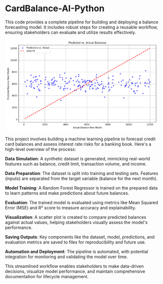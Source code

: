 # CardBalance-AI-Python

This code provides a complete pipeline for building and deploying a balance forecasting model. It includes robust steps for creating a reusable workflow, ensuring stakeholders can evaluate and utilize results effectively.

![alt text](https://github.com/gaptab/CardBalance-AI-Python/blob/main/predictions_vs_actuals.png)


This project involves building a machine learning pipeline to forecast credit card balances and assess interest rate risks for a banking book. Here's a high-level overview of the process:

**Data Simulation**: A synthetic dataset is generated, mimicking real-world features such as balance, credit limit, transaction volume, and income.

**Data Preparation**: The dataset is split into training and testing sets. Features (inputs) are separated from the target variable (balance for the next month).

**Model Training**: A Random Forest Regressor is trained on the prepared data to learn patterns and make predictions about future balances.

**Evaluation**: The trained model is evaluated using metrics like Mean Squared Error (MSE) and R² score to measure accuracy and explainability.

**Visualization**: A scatter plot is created to compare predicted balances against actual values, helping stakeholders visually assess the model's performance.

**Saving Outputs**: Key components like the dataset, model, predictions, and evaluation metrics are saved to files for reproducibility and future use.

**Automation and Deployment**: The pipeline is automated, with potential integration for monitoring and validating the model over time.


This streamlined workflow enables stakeholders to make data-driven decisions, visualize model performance, and maintain comprehensive documentation for lifecycle management.

